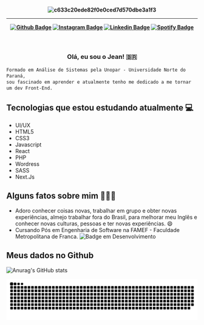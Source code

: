 <h4 align="center">
 
![c633c20ede82f0e0ced7d570dbe3a1f3](https://user-images.githubusercontent.com/70382532/138322189-2db8df52-9dcb-40a0-88a8-c365466bd33d.gif)

<hr>

[![Github Badge](https://img.shields.io/badge/-Facebook-blue?style=for-the-badge&logo=Facebook&logoColor=white&link=https://github.com/arthurspk)](https://www.facebook.com/profile.php?id=61555865715281)
[![Instagram Badge](https://img.shields.io/badge/-instagram-red?style=for-the-badge&logo=instagram&logoColor=white&link=https://github.com/arthurspk)](https://www.instagram.com/_jeaansilva/)
[![Linkedin Badge](https://img.shields.io/badge/-Linkedin-blue?style=for-the-badge&logo=Linkedin&logoColor=white&link=https://github.com/arthurspk)](https://www.linkedin.com/in/jean-torres-6590752b3/)
[![Spotify Badge](https://img.shields.io/badge/-Spotify-3bb34b?style=for-the-badge&logo=Spotify&logoColor=161f16&link=https://github.com/arthurspk)](https://open.spotify.com/user/12152121679)
</h4>

<h3 align="center">  <br>

Olá, eu sou o Jean! 🇧🇷
<br>

</h3>

```
Formado em Análise de Sistemas pela Unopar - Universidade Norte do Paraná, 
sou fascinado em aprender e atualmente tenho me dedicado a me tornar um dev Front-End.
```
## Tecnologias que estou estudando atualmente 💻

  - UI/UX
  - HTML5
  - CSS3
  - Javascript
  - React
  - PHP
  - Wordress
  - SASS
  - Next.Js

## Alguns fatos sobre mim 👨🏻‍💻

- Adoro conhecer coisas novas, trabalhar em grupo e obter novas experiências, almejo trabalhar fora do Brasil, para melhorar meu Inglês e conhecer novas culturas, pessoas e ter novas experiências. 😄
- Cursando Pós em Engenharia de Software na FAMEF - Faculdade Metropolitana de Franca.
![Badge em Desenvolvimento](http://img.shields.io/static/v1?label=STATUS&message=EM%20FORMAÇÃO&color=GREEN&style=for-the-badge)

## Meus dados no Github

![Anurag's GitHub stats](https://github-readme-stats.vercel.app/api?username=jeantorres1697&show_icons=true&theme=tokyonight)
<!-- ![Top Langs](https://github-readme-stats.vercel.app/api/top-langs/?username=jeantorres1697&layout=compact&theme=tokyonight) -->

<picture>
  <source
    media="(prefers-color-scheme: dark)"
    srcset="https://raw.githubusercontent.com/platane/snk/output/github-contribution-grid-snake-dark.svg"
  />
  <source
    media="(prefers-color-scheme: light)"
    srcset="https://raw.githubusercontent.com/platane/snk/output/github-contribution-grid-snake.svg"
  />
  <img
    alt="github contribution grid snake animation"
    src="https://raw.githubusercontent.com/platane/snk/output/github-contribution-grid-snake.svg"
  />
</picture>

